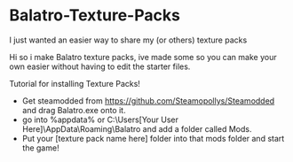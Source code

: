 # Balatro-Texture-Packs
I just wanted an easier way to share my (or others) texture packs

Hi so i make Balatro texture packs, ive made some so you can make your own easier without having to edit the starter files.


Tutorial for installing Texture Packs!

- Get steamodded from https://github.com/Steamopollys/Steamodded and drag Balatro.exe onto it.
- go into %appdata% or C:\Users\[Your User Here]\AppData\Roaming\Balatro and add a folder called Mods.
- Put your [texture pack name here] folder into that mods folder and start the game!
